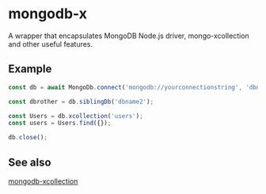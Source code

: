 # mongodb-x
A wrapper that encapsulates MongoDB Node.js driver, mongo-xcollection and other useful features.

## Example

```javascript
const db = await MongoDb.connect('mongodb://yourconnectionstring', 'dbname');

const dbrother = db.siblingDb('dbname2');

const Users = db.xcollection('users');
const users = Users.find({});

db.close();
```

## See also

[mongodb-xcollection](https://github.com/NOALVO/mongodb-xcollection#readme)